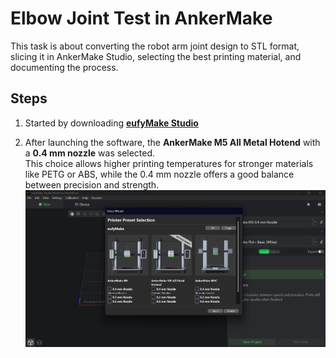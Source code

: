 # Elbow Joint Test in AnkerMake

This task is about converting the robot arm joint design to STL format, slicing it in AnkerMake Studio, selecting the best printing material, and documenting the process.

## Steps

1. Started by downloading **[eufyMake Studio](https://www.eufymake.com/eufymake-studio?srsltid=AfmBOoriMVKhK--Y9ZWkDDQKiMGYHfV-nNkhsOkenRmGKbc6JUl27bW4)** 

2. After launching the software, the **AnkerMake M5 All Metal Hotend** with a **0.4 mm nozzle** was selected.  
   This choice allows higher printing temperatures for stronger materials like PETG or ABS, while the 0.4 mm nozzle offers a good balance between precision and strength.
![Printer](Printer.png)
